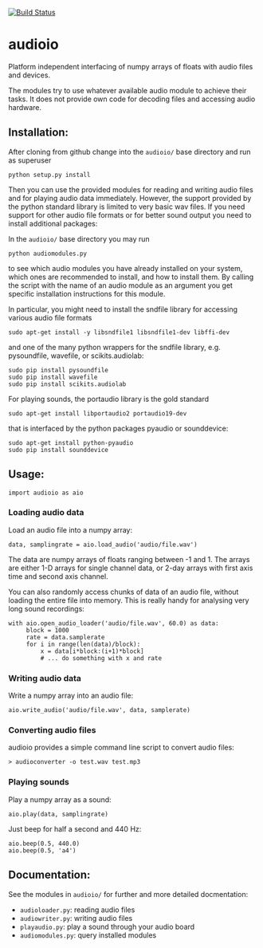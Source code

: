 [![Build Status](https://travis-ci.org/bendalab/audioio.svg?branch=master)](https://travis-ci.org/bendalab/audioio)

# audioio 

Platform independent interfacing of numpy arrays of floats with audio
files and devices.

The modules try to use whatever available audio module to achieve
their tasks. It does not provide own code for decoding files
and accessing audio hardware.


## Installation:

After cloning from github change into the `audioio/` base directory
and run as superuser
```
python setup.py install
```
Then you can use the provided modules for reading and writing audio
files and for playing audio data immediately. However, the support
provided by the python standard library is limited to very basic wav
files. If you need support for other audio file formats or for better
sound output you need to install additional packages:

In the `audioio/` base directory you may run
```
python audiomodules.py
```
to see which audio modules you have already installed on your system,
which ones are recommended to install, and how to install them. By
calling the script with the name of an audio module as an argument you
get specific installation instructions for this module.

In particular, you might need to install the sndfile library for accessing
various audio file formats
```
sudo apt-get install -y libsndfile1 libsndfile1-dev libffi-dev
```
and one of the many python wrappers for the sndfile library,
e.g. pysoundfile, wavefile, or scikits.audiolab:
```
sudo pip install pysoundfile
sudo pip install wavefile
sudo pip install scikits.audiolab
```

For playing sounds, the portaudio library is the gold standard
```
sudo apt-get install libportaudio2 portaudio19-dev
```
that is interfaced by the python packages pyaudio or sounddevice:
```
sudo apt-get install python-pyaudio
sudo pip install sounddevice
```

## Usage:

```
import audioio as aio
```

### Loading audio data

Load an audio file into a numpy array:
```
data, samplingrate = aio.load_audio('audio/file.wav')
```
	
The data are numpy arrays of floats ranging between -1 and 1.
The arrays are either 1-D arrays for single channel data,
or 2-day arrays with first axis time and second axis channel.

You can also randomly access chunks of data of an audio file, without
loading the entire file into memory. This is really handy for
analysing very long sound recordings:
```
with aio.open_audio_loader('audio/file.wav', 60.0) as data:
     block = 1000
     rate = data.samplerate
     for i in range(len(data)/block):
     	 x = data[i*block:(i+1)*block]
     	 # ... do something with x and rate
```

### Writing audio data

Write a numpy array into an audio file:
```
aio.write_audio('audio/file.wav', data, samplerate)
```


### Converting audio files

audioio provides a simple command line script to convert audio files:
```
> audioconverter -o test.wav test.mp3
```


### Playing sounds

Play a numpy array as a sound:
```
aio.play(data, samplingrate)
```

Just beep for half a second and 440 Hz:
```
aio.beep(0.5, 440.0)
aio.beep(0.5, 'a4')
```

Documentation:
--------------
See the modules in `audioio/` for further and more detailed docmentation:
- `audioloader.py`: reading audio files
- `audiowriter.py`: writing audio files
- `playaudio.py`: play a sound through your audio board
- `audiomodules.py`: query installed modules
